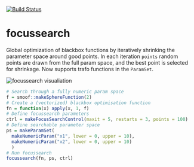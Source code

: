[![Build Status](https://travis-ci.org/berndbischl/focussearch.svg?branch=master)](https://travis-ci.org/berndbischl/focussearch)

# focussearch

Global optimization of blackbox functions by iteratively shrinking the parameter space around good points.
In each iteration `points` random points are drawn from the full param space, and the best point is selected
for shrinkage. 
Now supports trafo functions in the `ParamSet`.

![focussearch visualiation](inst/visualisation.bmp)

```r
# Search through a fully numeric param space
f = smoof::makeSphereFunction(2)
# Create a (vectorized) blackbox optimisation function
fn = function(x) apply(x, 1, f)
# Define focussearch parameters
ctrl = makeFocusSearchControl(maxit = 5, restarts = 3, points = 100)
# Define searchable parameter space
ps = makeParamSet(
  makeNumericParam("x1", lower = 0, upper = 10),
  makeNumericParam("x2", lower = 0, upper = 10)
  )
# Run focussearch
focussearch(fn, ps, ctrl)
```
